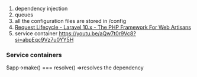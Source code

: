 1. dependency injection
2. queues
3. all the configuration files are stored in /config
4. [Request Lifecycle - Laravel 10.x - The PHP Framework For Web Artisans](https://laravel.com/docs/10.x/lifecycle)
5. service container https://youtu.be/aQw7t0r9Vc8?si=abpEqc9Vz7u0YY5H
### Service containers
$app->make() === resolve() =>resolves the dependency